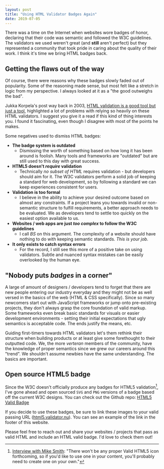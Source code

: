 ```yaml
---
layout: post
title: "Using HTML Validator Badges Again"
date: 2019-07-05
---
```



There was a time on the Internet when websites wore badges of honor, declaring that their code was semantic and followed the W3C guidelines. The validators we used weren't great (and **still** aren't perfect) but they represented a community that took pride in caring about the quality of their work. I think it's time we bring HTML badges back.

## Getting the flaws out of the way

Of course, there were reasons why these badges slowly faded out of popularity. Some of the reasoning made sense, but most felt like a stretch in logic from my perspective. I always looked at it as a "the good outweighs the bad".

Jukka Korpela's post way back in 2003, [HTML validation is a good tool but just a tool](http://jkorpela.fi/html/validation.html), highlighted a lot of problems with relying so heavily on these HTML validators. I suggest you give it a read if this kind of thing interests you. I found it fascinating, even though I disagree with most of the points he makes.

Some negatives used to dismiss HTML badges:

- **The badge system is outdated**
    - Dismissing the worth of something based on how long it has been around is foolish. Many tools and frameworks are "outdated" but are still used to this day with great success.
- **HTML5 doesn't *require* validation**
    - Technically *no subset of HTML* requires validation - but developers should aim for it. The W3C validators perform a solid job of keeping a standard for web development, so by following a standard we can keep experiences consistent for users.
- **Validation is too formal**
    - I believe in the ability to achieve your desired outcome based on almost any constraints. If a project leans you towards invalid or non-semantic structure to fulfill requirements, a better approach needs to be evaluated. We as developers tend to settle too quickly on the easiest option available to us.
- **Websites / web apps are just *too complex* to follow the W3C guidelines**
    - I call *BS* on this argument. The complexity of a website should have nothing to do with keeping semantic standards. *This is your job.*
- **It only exists to catch syntax errors**
    - For the record, I still see this more of a positive take on using validators. Subtle and nuanced syntax mistakes can be easily overlooked by the human eye.

## "Nobody puts *badges* in a corner"

A large of amount of designers / developers tend to forget that there are new people entering our industry everyday and they might not be as well versed in the basics of the web (HTML &amp; CSS specifically). Since so many newcomers start out with JavaScript frameworks or jump onto pre-existing projects, they don't always grasp the core foundation of valid markup. Some frameworks even break basic standards for visuals or easier development environments - setting their initial expectations that ugly semantics is acceptable code. The ends justify the means, etc.

Guiding first-timers towards HTML validators let's them rethink their structure when building products or at least give some forethought to their outputted code. We, the more *verteran* members of the community, have the knowledge of proper semantics since we grew our careers around this "trend". We shouldn't assume newbies have the same understanding. The basics are important.

## Open source HTML5 badge

Since the W3C doesn't officially produce any badges for HTML5 validation[^1], I've gone ahead and open sourced `SVG` and `PNG` versions of a badge based off the current W3C designs. You can check out the Github repo: [HTML5 Valid Badge](https://github.com/bradleytaunt/html5-valid-badge)

If you decide to use these badges, be sure to link these images to your valid passing URL ([html5.validator.nu](https://html5.validator.nu)). You can see an example of the link in the footer of this website.

Please feel free to reach out and share your websites / projects that pass as valid HTML and include an HTML valid badge. I'd love to check them out!

[^1]: [Interview with Mike Smith](http://html5doctor.com/html5-check-it-before-you-wreck-it-with-miketm-smith/): "There won't be any proper Valid HTML5 icon forthcoming, so if you'd like to use one in your content, you'll probably need to create one on your own."

